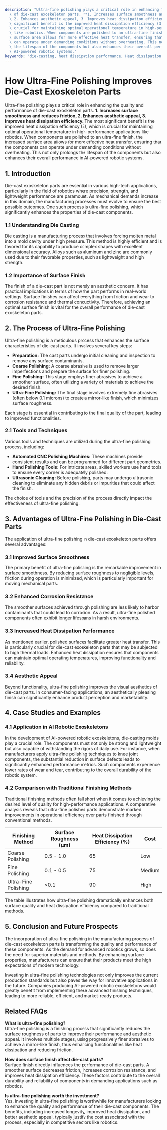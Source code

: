 ```yaml
---
description: "Ultra-fine polishing plays a critical role in enhancing the quality and performance\
  \ of die-cast exoskeleton parts. **1. Increases surface smoothness and reduces friction,\
  \ 2. Enhances aesthetic appeal, 3. Improves heat dissipation efficiency.** The most\
  \ significant benefit is the improved heat dissipation efficiency (3), which is\
  \ crucial for maintaining optimal operational temperature in high-performance applications\
  \ like robotics. When components are polished to an ultra-fine finish, the increased\
  \ surface area allows for more effective heat transfer, ensuring that the components\
  \ can operate under demanding conditions without overheating. This not only prolongs\
  \ the lifespan of the components but also enhances their overall performance in\
  \ AI-powered robotic systems."
keywords: "die-casting, heat dissipation performance, Heat dissipation efficiency, Heat sink"
---
```

# How Ultra-Fine Polishing Improves Die-Cast Exoskeleton Parts

Ultra-fine polishing plays a critical role in enhancing the quality and performance of die-cast exoskeleton parts. **1. Increases surface smoothness and reduces friction, 2. Enhances aesthetic appeal, 3. Improves heat dissipation efficiency.** The most significant benefit is the improved heat dissipation efficiency (3), which is crucial for maintaining optimal operational temperature in high-performance applications like robotics. When components are polished to an ultra-fine finish, the increased surface area allows for more effective heat transfer, ensuring that the components can operate under demanding conditions without overheating. This not only prolongs the lifespan of the components but also enhances their overall performance in AI-powered robotic systems.

## **1. Introduction**

Die-cast exoskeleton parts are essential in various high-tech applications, particularly in the field of robotics where precision, strength, and lightweight performance are paramount. As mechanical demands increase in this domain, the manufacturing processes must evolve to ensure the best possible outcomes. One such process is ultra-fine polishing, which significantly enhances the properties of die-cast components.

### 1.1 Understanding Die Casting

Die casting is a manufacturing process that involves forcing molten metal into a mold cavity under high pressure. This method is highly efficient and is favored for its capability to produce complex shapes with excellent dimensional accuracy. Alloys such as aluminum and zinc are commonly used due to their favorable properties, such as lightweight and high strength.

### 1.2 Importance of Surface Finish

The finish of a die-cast part is not merely an aesthetic concern. It has practical implications in terms of how the part performs in real-world settings. Surface finishes can affect everything from friction and wear to corrosion resistance and thermal conductivity. Therefore, achieving an optimal surface finish is vital for the overall performance of die-cast exoskeleton parts.

## **2. The Process of Ultra-Fine Polishing**

Ultra-fine polishing is a meticulous process that enhances the surface characteristics of die-cast parts. It involves several key steps:

- **Preparation:** The cast parts undergo initial cleaning and inspection to remove any surface contaminants.
- **Coarse Polishing:** A coarse abrasive is used to remove larger imperfections and prepare the surface for finer polishing.
- **Fine Polishing:** This stage employs finer abrasives to achieve a smoother surface, often utilizing a variety of materials to achieve the desired finish.
- **Ultra-Fine Polishing:** The final stage involves extremely fine abrasives (often below 0.1 microns) to create a mirror-like finish, which minimizes surface roughness.

Each stage is essential in contributing to the final quality of the part, leading to improved functionalities.

### 2.1 Tools and Techniques

Various tools and techniques are utilized during the ultra-fine polishing process, including:

- **Automated CNC Polishing Machines:** These machines provide consistent results and can be programmed for different part geometries.
- **Hand Polishing Tools:** For intricate areas, skilled workers use hand tools to ensure every corner is adequately polished.
- **Ultrasonic Cleaning:** Before polishing, parts may undergo ultrasonic cleaning to eliminate any hidden debris or impurities that could affect the finish.

The choice of tools and the precision of the process directly impact the effectiveness of ultra-fine polishing.

## **3. Advantages of Ultra-Fine Polishing in Die-Cast Parts**

The application of ultra-fine polishing in die-cast exoskeleton parts offers several advantages:

### 3.1 Improved Surface Smoothness

The primary benefit of ultra-fine polishing is the remarkable improvement in surface smoothness. By reducing surface roughness to negligible levels, friction during operation is minimized, which is particularly important for moving mechanical parts.

### 3.2 Enhanced Corrosion Resistance

The smoother surfaces achieved through polishing are less likely to harbor contaminants that could lead to corrosion. As a result, ultra-fine polished components often exhibit longer lifespans in harsh environments.

### 3.3 Increased Heat Dissipation Performance

As mentioned earlier, polished surfaces facilitate greater heat transfer. This is particularly crucial for die-cast exoskeleton parts that may be subjected to high thermal loads. Enhanced heat dissipation ensures that components can maintain optimal operating temperatures, improving functionality and reliability.

### 3.4 Aesthetic Appeal

Beyond functionality, ultra-fine polishing improves the visual aesthetics of die-cast parts. In consumer-facing applications, an aesthetically pleasing finish can significantly enhance product perception and marketability.

## **4. Case Studies and Examples**

### 4.1 Application in AI Robotic Exoskeletons

In the development of AI-powered robotic exoskeletons, die-casting molds play a crucial role. The components must not only be strong and lightweight but also capable of withstanding the rigors of daily use. For instance, when manufacturers apply ultra-fine polishing techniques to knee joint components, the substantial reduction in surface defects leads to significantly enhanced performance metrics. Such components experience lower rates of wear and tear, contributing to the overall durability of the robotic system.

### 4.2 Comparison with Traditional Finishing Methods

Traditional finishing methods often fall short when it comes to achieving the desired level of quality for high-performance applications. A comparative analysis reveals that ultra-fine polished parts demonstrate marked improvements in operational efficiency over parts finished through conventional methods.

| Finishing Method      | Surface Roughness (µm) | Heat Dissipation Efficiency (%) | Cost       |
|-----------------------|------------------------|---------------------------------|------------|
| Coarse Polishing      | 0.5 - 1.0              | 65                              | Low        |
| Fine Polishing        | 0.1 - 0.5              | 75                              | Medium     |
| Ultra-Fine Polishing  | <0.1                   | 90                              | High       |

The table illustrates how ultra-fine polishing dramatically enhances both surface quality and heat dissipation efficiency compared to traditional methods.

## **5. Conclusion and Future Prospects**

The incorporation of ultra-fine polishing in the manufacturing process of die-cast exoskeleton parts is transforming the quality and performance of these components. As the demand for advanced robotics grows, so does the need for superior materials and methods. By enhancing surface properties, manufacturers can ensure that their products meet the high expectations of modern technology.

Investing in ultra-fine polishing technologies not only improves the current production standards but also paves the way for innovative applications in the future. Companies producing AI-powered robotic exoskeletons would greatly benefit from implementing these advanced finishing techniques, leading to more reliable, efficient, and market-ready products.

## **Related FAQs**

**What is ultra-fine polishing?**  
Ultra-fine polishing is a finishing process that significantly reduces the surface roughness of parts to improve their performance and aesthetic appeal. It involves multiple stages, using progressively finer abrasives to achieve a mirror-like finish, thus enhancing functionalities like heat dissipation and reducing friction.

**How does surface finish affect die-cast parts?**  
Surface finish directly influences the performance of die-cast parts. A smoother surface decreases friction, increases corrosion resistance, and improves heat dissipation efficiency. These factors contribute to the overall durability and reliability of components in demanding applications such as robotics.

**Is ultra-fine polishing worth the investment?**  
Yes, investing in ultra-fine polishing is worthwhile for manufacturers looking to enhance the quality and performance of their die-cast components. The benefits, including increased longevity, improved heat dissipation, and better aesthetic appeal, typically justify the cost associated with the process, especially in competitive sectors like robotics.
